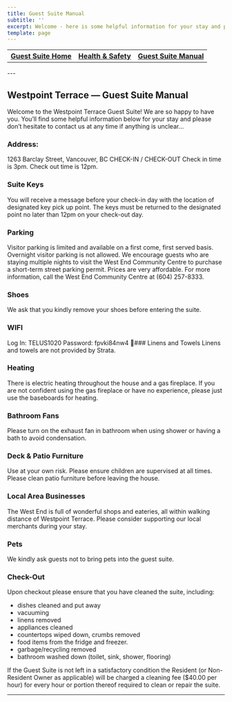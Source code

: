 ```yaml
---
title: Guest Suite Manual 
subtitle: ''
excerpt: Welcome - here is some helpful information for your stay and please don’t hesitate to contact us at any time if anything is unclear.
template: page
---
```

<table>
  <thead>
    <tr>
      <th><a href="https://www.theengine.com/WestpointTerrace/">Guest Suite Home</a></th>
      <th><a href="https://www.theengine.com/HealthSafetyPlan/">Health & Safety</a></th>
      <th><a href="https://www.theengine.com/GuestSuiteManual/">Guest Suite Manual</a></th>
    </tr>
  </thead>
  <tbody>
    <tr>
    </tr>
  </tbody>
</table>
---

## Westpoint Terrace — Guest Suite Manual

Welcome to the Westpoint Terrace Guest Suite! We are so happy to have you. You’ll find some helpful information below for your stay and please don’t hesitate to contact us at any time if anything is unclear…

### Address:
   1263 Barclay Street, Vancouver, BC
   CHECK-IN / CHECK-OUT
   Check in time is 3pm.
   Check out time is 12pm.

### Suite Keys
You will receive a message before your check-in day with the location of designated key pick up point. The keys must be returned to the designated point no later than 12pm on your check-out day.

### Parking
Visitor parking is limited and available on a first come, first served basis. Overnight visitor parking is not allowed.
We encourage guests who are staying multiple nights to visit the West End Community Centre to purchase a short-term street parking permit. Prices are very affordable. For more information, call the West End Community Centre at (604) 257-8333.

### Shoes
We ask that you kindly remove your shoes before entering the suite.

### WIFI
Log In: TELUS1020
Password: fpvki84nw4
### Linens and Towels
Linens and towels are not provided by Strata.

### Heating
There is electric heating throughout the house and a gas fireplace. If you are not confident using the gas fireplace or have no experience, please just use the baseboards for heating.

### Bathroom Fans
Please turn on the exhaust fan in bathroom when using shower or having a bath to avoid condensation.

### Deck & Patio Furniture
Use at your own risk. Please ensure children are supervised at all times. Please clean patio furniture before leaving the house.

### Local Area Businesses
The West End is full of wonderful shops and eateries, all within walking distance of Westpoint Terrace. Please consider supporting our local merchants during your stay.

### Pets
We kindly ask guests not to bring pets into the guest suite.

### Check-Out
Upon checkout please ensure that you have cleaned the suite, including:
* dishes cleaned and put away
* vacuuming
* linens removed
* appliances cleaned
* countertops wiped down, crumbs removed
* food items from the fridge and freezer.
* garbage/recycling removed
* bathroom washed down (toilet, sink, shower, flooring)

If the Guest Suite is not left in a satisfactory condition the Resident (or Non-Resident Owner as applicable) will be charged a cleaning fee ($40.00 per hour) for every hour or portion thereof required to clean or repair the suite.

---